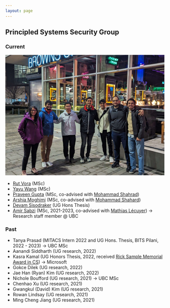 ```yaml
---
layout: page
---
```


## Principled Systems Security Group

### Current
<span class="image object">
<img src="imgs/group2023.jpg" class="wrap align-center" width=500>
</span>

- [Rut Vora](https://rutvora.com/) (MSc)
- [Yayu Wang](https://st-saint.github.io/) (MSc)
- [Praveen Gupta](https://pvgupta24.github.io/) (MSc, co-advised with [Mohammad Shahrad](https://mshahrad.github.io/))
- [Arshia Moghimi](https://www.linkedin.com/in/arshia-moghimi-3a7a41150/) (MSc, co-advised with [Mohammad Shahard](https://mshahrad.github.io/))
- [Devam Sisodraker](https://github.com/TheD3vel0per) (UG Hons Thesis)
- [Amir Sabzi](https://amir-sabzi.github.io/) (MSc, 2021-2023, co-advised with [Mathias Lécuyer](https://mathias.lecuyer.me/)) → Research staff member @ UBC

<!--
- [Gargi Mitra](https://gargi-mitra.github.io/website/) (Postdoc, with [Karthik Pattabiraman](https://blogs.ubc.ca/karthik/))
-->

### Past

- Tanya Prasad (MITACS Intern 2022 and UG Hons. Thesis, BITS Pilani, 2022 - 2023) → UBC MSc
- Aanandi Siddharth (UG research, 2022)
- Kasra Kamal (UG Honors Thesis, 2022, received [Rick Sample Memorial Award in CS](https://www.cs.ubc.ca/award/2022/05/rick-sample-memorial-award-computer-science)) → Microsoft
- Gokce Dilek (UG research, 2022)
- Jae Han (Ryan) Kim (UG research, 2022)
- Nichole Boufford (UG research, 2021) → UBC MSc
- Chenhao Xu (UG research, 2021)
- Gwangkul (David) Kim (UG research, 2021)
- Rowan Lindsay (UG research, 2021)
- Ming Cheng Jiang (UG research, 2021)

